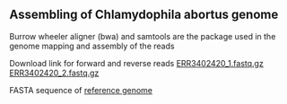 ## Assembling of Chlamydophila abortus genome

Burrow wheeler aligner (bwa) and samtools are the package used in the genome mapping and assembly of the reads

Download link for forward and reverse reads [ERR3402420_1.fastq.gz ERR3402420_2.fastq.gz](https://www.ebi.ac.uk/ena/browser/view/ERX3426185)

FASTA sequence of [reference genome](https://github.com/viskky/Reference-genome-assembly-of-the-Chlamydophila-abortus-genome/tree/main/Reference%20genome)
